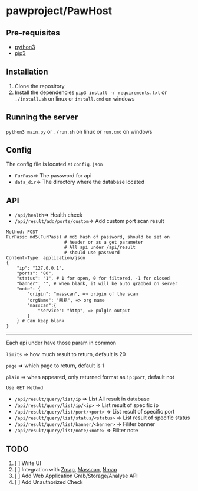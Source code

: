 # pawproject/PawHost



## Pre-requisites
- [python3](https://www.python.org/downloads/)
- [pip3](https://pip.pypa.io/en/stable/installing/)

## Installation
1. Clone the repository
2. Install the dependencies
``` pip3 install -r requirements.txt ``` or ``` ./install.sh ``` on linux or ``` install.cmd ``` on windows

## Running the server
``` python3 main.py ``` or ``` ./run.sh ``` on linux or ``` run.cmd ``` on windows

## Config
The config file is located at ``` config.json ```

- ```FurPass```=> The password for api
- ```data_dir```=> The directory where the database located

## API
- ```/api/health```=> Health check
- ```/api/result/add/ports/custom```=> Add custom port scan result
```
Method: POST
FurPass: md5(FurPass) # md5 hash of password, should be set on 
                      # header or as a get parameter
                      # All api under /api/result
                      # should use password
Content-Type: application/json
{
    "ip": "127.0.0.1",
    "ports": "80",
    "status": "1", # 1 for open, 0 for filtered, -1 for closed
    "banner": "", # when blank, it will be auto grabbed on server
    "note": {
        "origin": "masscan", => origin of the scan
        "orgName": "网易", => org name
        "masscan":{
            "service": "http", => pulgin output
        }
    } # Can keep blank
}
```
------------------------------------
Each api under have those param in common

```limits``` => how much result to return, default is 20

```page``` => which page to return, default is 1

```plain``` => when appeared, only returned format as ```ip:port```, default not

```Use GET Method```
- ```/api/result/query/list/ip``` => List All result in database
- ```/api/result/query/list/ip/<ip>``` => List result of specific ip
- ```/api/result/query/list/port/<port>``` => List result of specific port
- ```/api/result/query/list/status/<status>``` => List result of specific status
- ```/api/result/query/list/banner/<banner>``` => Filiter banner
- ```/api/result/query/list/note/<note>``` => Filiter note


## TODO
1. [ ] Write UI
2. [ ] Integration with [Zmap](https://www.github.com/zmap/zmap), [Masscan](https://www.github.com/robertdavidgraham/masscan), [Nmap](https://www.github.com/nmap/nmap)
3. [ ] Add Web Application Grab/Storage/Analyse API
4. [ ] Add Unauthorized Check